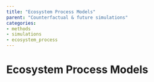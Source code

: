 ```yaml
---
title: "Ecosystem Process Models"
parent: "Counterfactual & future simulations"
categories:
- methods
- simulations
- ecosystem_process
---
```



# Ecosystem Process Models

